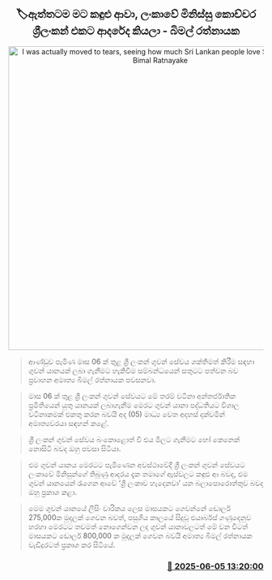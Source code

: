 <p align='center'><b><h2 align='center' title='I was actually moved to tears, seeing how much Sri Lankan people love Sri Lankans - Bimal Ratnayake'>🏷ඇත්තටම මට කඳුළු ආවා, ලංකාවේ මිනිස්සු කොච්චර ශ්‍රීලංකන් එකට ආදරේද කියලා - බිමල් රත්නායක</h2></b></p>
<p align='center'><img src='https://helakuru.sgp1.cdn.digitaloceanspaces.com/esana/images/lib/bimal-rathnayake-parliment-nn.jpg' width='600' alt='I was actually moved to tears, seeing how much Sri Lankan people love Sri Lankans - Bimal Ratnayake'></p>

> ආණ්ඩුව පැමිණ මාස 06 ක් තුළ ශ්‍රී ලංකන් ගුවන් සේවය ශක්තිමත් කිරීම සඳහා ගුවන් යානයක් ලබා ගැනීමට හැකිවීම සම්බන්ධයෙන් සතුටට පත්වන බව ප්‍රවාහන අමාත්‍ය බිමල් රත්නායක පවසනවා.

> මාස 06 ක් තුළ ශ්‍රී ලංකන් ගුවන් සේවයට මේ තරම් වටිනා අන්තර්ජාතික ප්‍රමිතියෙන් යුතු යානයක් ලබාගැනීම මෙරට ගුවන් යානා පද්ධතියට විශාල වටිනාකමක් එකතු කරන බවයි අද (05) මාධ්‍ය වෙත අදහස් දක්වමින් අමාත්‍යවරයා සඳහන් කළේ.

> ශ්‍රී ලංකන් ගුවන් සේවය බංකොළොත් වී එය මිලට ගැනීමට හෝ කෙනෙක් නොසිටි බවද ඔහු පවසා සිටියා. 

> එම ගුවන් යානය මෙරටට පැමිණෙන අවස්ථාවේදී ශ්‍රී ලංකන් ගුවන් සේවයට ලංකාවේ මිනිසුන්ගේ තිබුණු ආදරය දැක තමාගේ ඇස්වලට කඳුළු ආ බවද, එම ගුවන් යානයෙන් රැගෙන ආවේ ‘ශ්‍රී ලංකාව හැදෙනවා’ යන බලාපොරොත්තුව බවද ඔහු ප්‍රකාශ කළා.

> මෙම ගුවන් යානයේ ලීසිං වාරිකය ලෙස මාසයකට ගෙවන්නේ ඩොලර් 275,000ක මුදලක් ගෙවන බවත්, පසුගිය කාලයේ සිදුවූ එයාර්බස් ගණුදෙනුව හරහා මෙරටට තවමත් නොගෙන්වන ලද ගුවන් යානාවලටත් මේ වන විටත් මාසයකට ඩොලර් 800,000 ක මුදලක් ගෙවන බවයි අමාත්‍ය බිමල් රත්නායක වැඩිදුරටත් ප්‍රකාශ කර සිටියේ.



<h3 align='right'><a href='https://www.helakuru.lk/esana/p/110749/'>📅 2025-06-05 13:20:00</a></h3>
